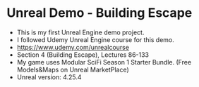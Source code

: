 # Unreal Demo - Building Escape

- This is my first Unreal Engine demo project.
- I followed Udemy Unreal Engine course for this demo.
- https://www.udemy.com/unrealcourse
- Section 4 (Building Escape), Lectures 86-133
- My game uses Modular SciFi Season 1 Starter Bundle. (Free Models&Maps on Unreal MarketPlace)
- Unreal version: 4.25.4
